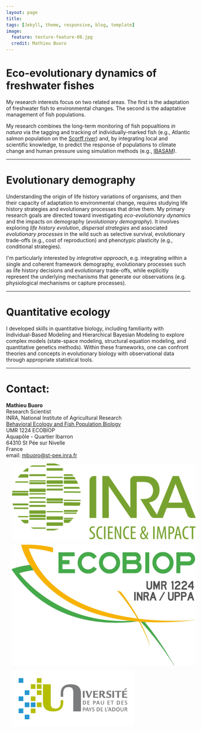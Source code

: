 ```yaml
---
layout: page
title: 
tags: [Jekyll, theme, responsive, blog, template]
image:
  feature: texture-feature-08.jpg
  credit: Mathieu Buoro
---
```


# Eco-evolutionary dynamics of freshwater fishes  

My research interests focus on two related areas. The first is the adaptation of freshwater fish to environmental changes. The second is the adaptative management of fish populations.

My research combines the long-term monitoring of fish popualtions *in natura* via the tagging and tracking of individually-marked fish (e.g., Atlantic salmon population on the [Scorff river](https://www6.inra.fr/ore-pfc/Sites-d-etudes/Scorff)) and, by integrating local and scientific knowledge, to predict the response of populations to climate change and human pressure using  simulation methods (e.g., [IBASAM](https://github.com/Ibasam)). 

---

# Evolutionary demography

Understanding the origin of life history variations of organisms, and then their capacity of adaptation to environmental change, requires studying life history strategies and evolutionary processes that drive them. My primary research goals are directed toward investigating _eco-evolutionary dynamics_ and the impacts on demography (_evolutionary demography_). It involves exploring _life history evolution_, _dispersal strategies_ and associated _evolutionary processes_ in the wild such as selective survival, evolutionary trade-offs (e.g., cost of reproduction) and phenotypic plasticity (e.g., conditional strategies).  


I'm particularly interested by _integrative approach_, e.g. integrating within a single and coherent framework demography, evolutionary processes such as life history decisions and evolutionary trade-offs, while explicitly represent the underlying mechanisms that generate our observations (e.g. physiological mechanisms or capture processes).  

---

# Quantitative ecology  

I developed skills in quantitative biology, including familiarity with Individual-Based Modeling and Hierarchical Bayesian Modeling to explore complex models (state-space modeling, structural equation modeling, and quantitative genetics methods). Within these frameworks, one can confront theories and concepts in evolutionary biology with observational data through appropriate statistical tools.  

---



# Contact:
__Mathieu Buoro__  
Research Scientist  
INRA, National Institute of Agricultural Research  
[Behavioral Ecology and Fish Population Biology](http://www6.bordeaux-aquitaine.inra.fr/st_pee_eng/UMR-Ecobiop)  
UMR 1224 ECOBIOP  
Aquapôle - Quartier Ibarron  
64310 St Pée sur Nivelle  
France    
email: <mbuoro@st-pee.inra.fr>


<img style="float: left; margin: 0px 100px 15px 15px;" src="/images/inra.jpg" style="width: 200px;"/>  

<img style="float: left; margin: 0px 100px 15px 15px;" src="/images/ecobiop.jpg" style="width: 200px;"/>

<img style="float: left; margin: 0px 100px 15px 15px;" src="/images/uppa.png" style="width: 200px;"/>
